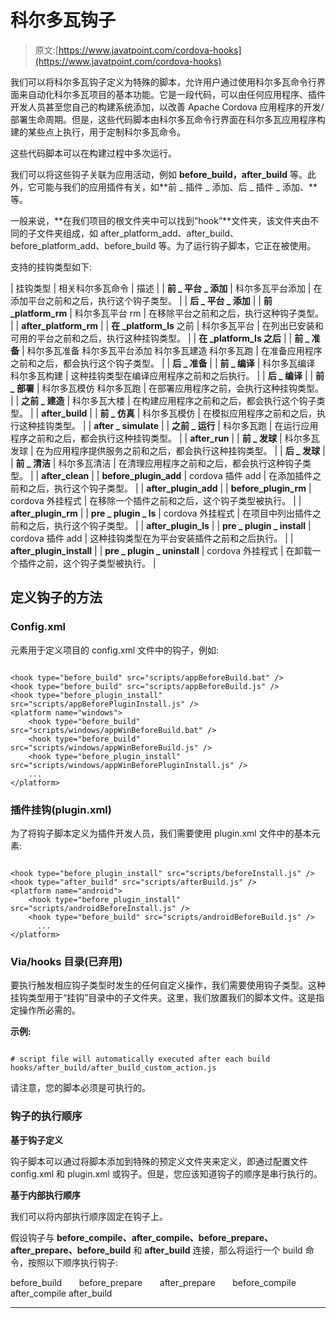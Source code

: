 # 科尔多瓦钩子

> 原文:[https://www.javatpoint.com/cordova-hooks](https://www.javatpoint.com/cordova-hooks)

我们可以将科尔多瓦钩子定义为特殊的脚本，允许用户通过使用科尔多瓦命令行界面来自动化科尔多瓦项目的基本功能。它是一段代码，可以由任何应用程序、插件开发人员甚至您自己的构建系统添加，以改善 Apache Cordova 应用程序的开发/部署生命周期。但是，这些代码脚本由科尔多瓦命令行界面在科尔多瓦应用程序构建的某些点上执行，用于定制科尔多瓦命令。

这些代码脚本可以在构建过程中多次运行。

我们可以将这些钩子关联为应用活动，例如 **before_build，after_build** 等。此外，它可能与我们的应用插件有关，如**前 _ 插件 _ 添加、后 _ 插件 _ 添加、**等。

一般来说，**在我们项目的根文件夹中可以找到“hook”**文件夹，该文件夹由不同的子文件夹组成，如 after_platform_add、after_build、before_platform_add、before_build 等。为了运行钩子脚本，它正在被使用。

支持的挂钩类型如下:

| 挂钩类型 | 相关科尔多瓦命令 | 描述 |
| **前 _ 平台 _ 添加** | 科尔多瓦平台添加 | 在添加平台之前和之后，执行这个钩子类型。 |
| **后 _ 平台 _ 添加** |
| **前 _platform_rm** | 科尔多瓦平台 rm | 在移除平台之前和之后，执行这种钩子类型。 |
| **after_platform_rm** |
| **在 _platform_ls** 之前 | 科尔多瓦平台 | 在列出已安装和可用的平台之前和之后，执行这种挂钩类型。 |
| **在 _platform_ls 之后** |
| **前 _ 准备** | 科尔多瓦准备
科尔多瓦平台添加
科尔多瓦建造
科尔多瓦跑 | 在准备应用程序之前和之后，都会执行这个钩子类型。 |
| **后 _ 准备** |
| **前 _ 编译** | 科尔多瓦编译
科尔多瓦构建 | 这种挂钩类型在编译应用程序之前和之后执行。 |
| **后 _ 编译** |
| **前 _ 部署** | 科尔多瓦模仿
科尔多瓦跑 | 在部署应用程序之前，会执行这种挂钩类型。 |
| **之前 _ 建造** | 科尔多瓦大楼 | 在构建应用程序之前和之后，都会执行这个钩子类型。 |
| **after_build** |
| **前 _ 仿真** | 科尔多瓦模仿 | 在模拟应用程序之前和之后，执行这种挂钩类型。 |
| **after _ simulate** |
| **之前 _ 运行** | 科尔多瓦跑 | 在运行应用程序之前和之后，都会执行这种挂钩类型。 |
| **after_run** |
| **前 _ 发球** | 科尔多瓦发球 | 在为应用程序提供服务之前和之后，都会执行这种挂钩类型。 |
| **后 _ 发球** |
| **前 _ 清洁** | 科尔多瓦清洁 | 在清理应用程序之前和之后，都会执行这种钩子类型。 |
| **after_clean** |
| **before_plugin_add** | cordova 插件 add | 在添加插件之前和之后，执行这个钩子类型。 |
| **after_plugin_add** |
| **before_plugin_rm** | cordova 外挂程式 | 在移除一个插件之前和之后，这个钩子类型被执行。 |
| **after_plugin_rm** |
| **pre _ plugin _ ls** | cordova 外挂程式 | 在项目中列出插件之前和之后，执行这个钩子类型。 |
| **after_plugin_ls** |
| **pre _ plugin _ install** | cordova 插件 add | 这种挂钩类型在为平台安装插件之前和之后执行。 |
| **after_plugin_install** |
| **pre _ plugin _ uninstall** | cordova 外挂程式 | 在卸载一个插件之前，这个钩子类型被执行。 |

## 定义钩子的方法

### Config.xml

<hook>元素用于定义项目的 config.xml 文件中的钩子，例如:</hook>

```

<hook type="before_build" src="scripts/appBeforeBuild.bat" />
<hook type="before_build" src="scripts/appBeforeBuild.js" />
<hook type="before_plugin_install" src="scripts/appBeforePluginInstall.js" />
<platform name="windows">
    <hook type="before_build" src="scripts/windows/appWinBeforeBuild.bat" />
    <hook type="before_build" src="scripts/windows/appWinBeforeBuild.js" />
    <hook type="before_plugin_install" src="scripts/windows/appWinBeforePluginInstall.js" />
    ...
</platform>

```

### 插件挂钩(plugin.xml)

为了将钩子脚本定义为插件开发人员，我们需要使用 plugin.xml 文件中的基本<hook>元素:</hook>

```

<hook type="before_plugin_install" src="scripts/beforeInstall.js" />
<hook type="after_build" src="scripts/afterBuild.js" />
<platform name="android">
    <hook type="before_plugin_install" src="scripts/androidBeforeInstall.js" />
    <hook type="before_build" src="scripts/androidBeforeBuild.js" />
      ...
</platform>

```

### Via/hooks 目录(已弃用)

要执行触发相应钩子类型时发生的任何自定义操作，我们需要使用钩子类型。这种挂钩类型用于“挂钩”目录中的子文件夹。这里，我们放置我们的脚本文件。这是指定操作所必需的。

**示例:**

```

# script file will automatically executed after each build
hooks/after_build/after_build_custom_action.js

```

请注意，您的脚本必须是可执行的。

### 钩子的执行顺序

**基于钩子定义**

钩子脚本可以通过将脚本添加到特殊的预定义文件夹来定义，即通过配置文件 config.xml 和 plugin.xml 或钩子。但是，您应该知道钩子的顺序是串行执行的。

**基于内部执行顺序**

我们可以将内部执行顺序固定在钩子上。

假设钩子与 **before_compile、after_compile、before_prepare、after_prepare、before_build** 和 **after_build** 连接，那么将运行一个 build 命令，按照以下顺序执行钩子:

before_build
      before_prepare
      after_prepare
      before_compile
      after_compile
after_build

* * *